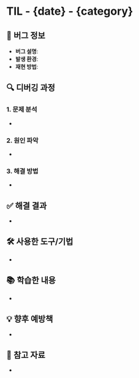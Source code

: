 # TIL - {date} - {category}

## 🐛 버그 정보
- **버그 설명**: 
- **발생 환경**: 
- **재현 방법**: 

## 🔍 디버깅 과정

### 1. 문제 분석
- 

### 2. 원인 파악
- 

### 3. 해결 방법
- 

## ✅ 해결 결과
- 

## 🛠 사용한 도구/기법
- 

## 📚 학습한 내용
- 

## 💡 향후 예방책
- 

## 🔗 참고 자료
- 
